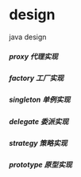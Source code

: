 # design
java design

##### proxy 代理实现
##### factory 工厂实现
##### singleton 单例实现
##### delegate 委派实现
##### strategy 策略实现
##### prototype 原型实现

